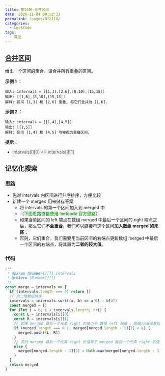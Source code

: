 ```yaml
---
title: 第56题-合并区间
date: 2020-11-04 09:52:33
permalink: /pages/0f2118/
categories:
  - LeetCode
tags:
  - 算法
---
```


## [合并区间](https://leetcode-cn.com/problems/merge-intervals/submissions/)

给出一个区间的集合，请合并所有重叠的区间。

**示例 1 ：**

```
输入: intervals = [[1,3],[2,6],[8,10],[15,18]]
输出: [[1,6],[8,10],[15,18]]
解释: 区间 [1,3] 和 [2,6] 重叠, 将它们合并为 [1,6].
```

<!-- more -->

**示例 2 ：**

```
输入: intervals = [[1,4],[4,5]]
输出: [[1,5]]
解释: 区间 [1,4] 和 [4,5] 可被视为重叠区间。
```

**提示：**

- <font style="background: #eee; color: #666;">intervals[i][0] <= intervals[i][1]</font>

## 记忆化搜索

### 思路

- 先对 intervals 内区间进行升序排序，方便比较
- 新建一个 merged 用来储存答案
  - 将 intervals 的第一个区间加入到 merged 中
  - <font style="background: #eee;color: green">（下面思路直接使用 leetcode 官方思路）</font>
  - 如果当前区间的 left 端点在数组 merged 中最后一个区间的 right 端点之后，那么它们**不会重合**，我们可以直接将这个区间**加入数组 merged 的末尾**；
  - 否则，它们重合，我们需要用当前区间的右端点更新数组 merged 中最后一个区间的右端点，将其置为**二者的较大值**。

### 代码

```JavaScript
/**
 * @param {Number[][]} intervals
 * @return {Number[][]}
 */
const merge = intervals => {
  if (intervals.length === 0) return []
  // 对二维数组排序
  intervals = intervals.sort((a, b) => a[0] - b[0])
  const merged = []
  for (let i = 0; i < intervals.length; ++i) {
    const L = intervals[i][0]
    const R = intervals[i][1]
    // 如果 merged 最后一个元素 right 的值小于 数组 left 的值 ，直接push该数组
    if (merged.length === 0 || merged[merged.length - 1][1] < L) {
      merged.push([L, R])
    }
    // 否则 merged 最后一个元素 right 的值等于 merged 最后一个元素 right 的值与数组的 right 的最大值
    else {
      merged[merged.length - 1][1] = Math.max(merged[merged.length - 1][1], R)
    }
  }
  return merged
}
```
